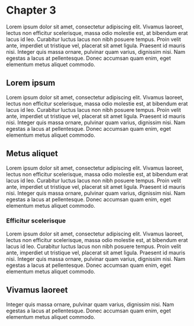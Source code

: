 # Chapter 3

Lorem ipsum dolor sit amet, consectetur adipiscing elit. Vivamus laoreet, lectus non efficitur scelerisque, massa odio molestie est, at bibendum erat lacus id leo. Curabitur luctus lacus non nibh posuere tempus. Proin velit ante, imperdiet ut tristique vel, placerat sit amet ligula. Praesent id mauris nisi. Integer quis massa ornare, pulvinar quam varius, dignissim nisi. Nam egestas a lacus at pellentesque. Donec accumsan quam enim, eget elementum metus aliquet commodo.

## Lorem ipsum

Lorem ipsum dolor sit amet, consectetur adipiscing elit. Vivamus laoreet, lectus non efficitur scelerisque, massa odio molestie est, at bibendum erat lacus id leo. Curabitur luctus lacus non nibh posuere tempus. Proin velit ante, imperdiet ut tristique vel, placerat sit amet ligula. Praesent id mauris nisi. Integer quis massa ornare, pulvinar quam varius, dignissim nisi. Nam egestas a lacus at pellentesque. Donec accumsan quam enim, eget elementum metus aliquet commodo.

## Metus aliquet

Lorem ipsum dolor sit amet, consectetur adipiscing elit. Vivamus laoreet, lectus non efficitur scelerisque, massa odio molestie est, at bibendum erat lacus id leo. Curabitur luctus lacus non nibh posuere tempus. Proin velit ante, imperdiet ut tristique vel, placerat sit amet ligula. Praesent id mauris nisi. Integer quis massa ornare, pulvinar quam varius, dignissim nisi. Nam egestas a lacus at pellentesque. Donec accumsan quam enim, eget elementum metus aliquet commodo.

### Efficitur scelerisque

Lorem ipsum dolor sit amet, consectetur adipiscing elit. Vivamus laoreet, lectus non efficitur scelerisque, massa odio molestie est, at bibendum erat lacus id leo. Curabitur luctus lacus non nibh posuere tempus. Proin velit ante, imperdiet ut tristique vel, placerat sit amet ligula. Praesent id mauris nisi. Integer quis massa ornare, pulvinar quam varius, dignissim nisi. Nam egestas a lacus at pellentesque. Donec accumsan quam enim, eget elementum metus aliquet commodo.

## Vivamus laoreet

Integer quis massa ornare, pulvinar quam varius, dignissim nisi. Nam egestas a lacus at pellentesque. Donec accumsan quam enim, eget elementum metus aliquet commodo.
